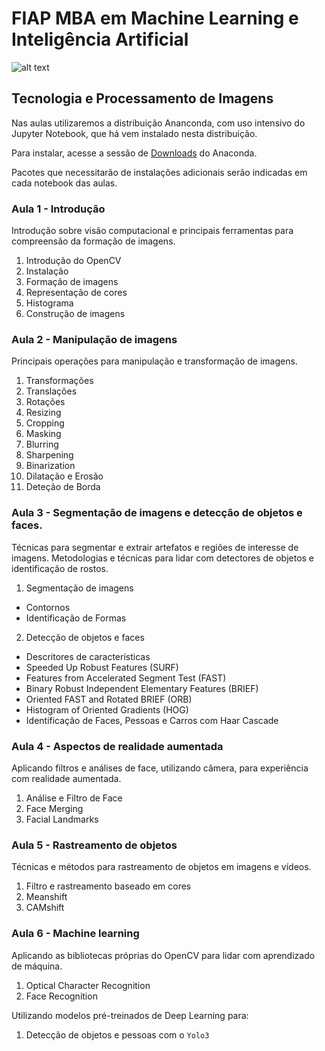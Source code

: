 # FIAP MBA em Machine Learning e Inteligência Artificial

![alt text](https://github.com/michelpf/fiap-ml-tec-proc-imagens/blob/master/deeplearning.jpg)

## Tecnologia e Processamento de Imagens

Nas aulas utilizaremos a distribuição Ananconda, com uso intensivo do Jupyter Notebook, que há vem instalado nesta distribuição.

Para instalar, acesse a sessão de [Downloads](https://www.anaconda.com/download) do Anaconda.

Pacotes que necessitarão de instalações adicionais serão indicadas em cada notebook das aulas.

### Aula 1 - Introdução

Introdução sobre visão computacional e principais ferramentas para compreensão da formação de imagens.

1. Introdução do OpenCV
2. Instalação
3. Formação de imagens
4. Representação de cores
5. Histograma
6. Construção de imagens

### Aula 2 - Manipulação de imagens

Principais operações para manipulação e transformação de imagens.

1. Transformações
2. Translações
3. Rotações
4. Resizing
5. Cropping
6. Masking
7. Blurring
8. Sharpening
9. Binarization
10. Dilatação e Erosão
11. Deteção de Borda

### Aula 3 - Segmentação de imagens e detecção de objetos e faces.

Técnicas para segmentar e extrair artefatos e regiões de interesse de imagens.
Metodologias e técnicas para lidar com detectores de objetos e identificação de rostos.

1. Segmentação de imagens
* Contornos
* Identificação de Formas

2. Detecção de objetos e faces
* Descritores de características
* Speeded Up Robust Features (SURF)
* Features from Accelerated Segment Test (FAST)
* Binary Robust Independent Elementary Features (BRIEF)
* Oriented FAST and Rotated BRIEF (ORB)
* Histogram of Oriented Gradients (HOG)
* Identificação de Faces, Pessoas e Carros com Haar Cascade

### Aula 4 - Aspectos de realidade aumentada

Aplicando filtros e análises de face, utilizando câmera, para experiência com realidade aumentada.

1. Análise e Filtro de Face
2. Face Merging
3. Facial Landmarks

### Aula 5 - Rastreamento de objetos

Técnicas e métodos para rastreamento de objetos em imagens e vídeos.

1. Filtro e rastreamento baseado em cores
2. Meanshift
3. CAMshift

### Aula 6 - Machine learning

Aplicando as bibliotecas próprias do OpenCV para lidar com aprendizado de máquina.

1. Optical Character Recognition
2. Face Recognition

Utilizando modelos pré-treinados de Deep Learning para:

1. Detecção de objetos e pessoas com o `Yolo3`
